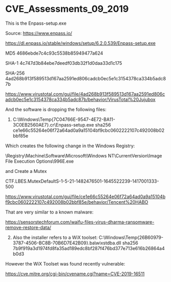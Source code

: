 # CVE_Assessments_09_2019

This is the Enpass-setup.exe

Source: 
https://www.enpass.io/

https://dl.enpass.io/stable/windows/setup/6.2.0.539/Enpass-setup.exe

MD5 4686ebde7c4c93c5538b85949477a624

SHA-1 4c747d3b84ebe7deedf03db32f1d0daa33d1c175

SHA-256 4ad268b913f589513d167aa2591ed806cadcb0ec5e1c3154378ca334b5adc87b

https://www.virustotal.com/gui/file/4ad268b913f589513d167aa2591ed806cadcb0ec5e1c3154378ca334b5adc87b/behavior/VirusTotal%20Jujubox

And the software is dropping the following files:

1) C:\Windows\Temp{7C04766E-9547-4E72-BA11-3C0EB2560AE7}\.cr\Enpass-setup.exe
sha256 ce1e66c55264e06f72a64ad0a9a15104bf9cbc0602222107c492008b02bbf85e

Which creates the following change in the Windows Registry:

\Registry\Machine\Software\Microsoft\Windows NT\CurrentVersion\Image File Execution Options\996E.exe

and Create a Mutex

CTF.LBES.MutexDefaultS-1-5-21-1482476501-1645522239-1417001333-500

https://www.virustotal.com/gui/file/ce1e66c55264e06f72a64ad0a9a15104bf9cbc0602222107c492008b02bbf85e/behavior/Tencent%20HABO

That are very similar to a known malware:

https://sensorstechforum.com/waifu-files-virus-dharma-ransomware-remove-restore-data/


2) Also the installer refers to a WiX toolset:
C:\Windows\Temp{26B60979-3787-4506-BC8B-70B6D7E42B09}\.ba\wixstdba.dll
sha256 7b9f919a3d1974fd8fa35ad189edc8bf287f476bd377e713e616b26864a4b0d3

However the WiX Toolset was found recently vulnerable:

https://cve.mitre.org/cgi-bin/cvename.cgi?name=CVE-2019-16511
